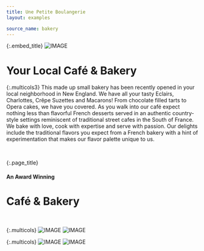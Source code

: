```yaml
---
title: Une Petite Boulangerie
layout: examples

source_name: bakery
---
```


{:.embed_title}
![IMAGE](https://images.unsplash.com/photo-1577133165228-72cb973df5ab?ixlib=rb-1.2.1&ixid=eyJhcHBfaWQiOjEyMDd9&auto=format&fit=crop&w=1950&q=80)
# Your Local Café & Bakery

{:.multicols3}
This made up small bakery has been recently opened in your local neighborhood in New England.
We have all your tasty Eclairs, Charlottes, Crêpe Suzettes and Macarons! From chocolate filled tarts to Opera cakes, we have you covered.
As you walk into our café expect nothing less than flavorful French desserts served in an authentic country-style settings reminiscent of traditional street cafes in the South of France.
We bake with love, cook with expertise and serve with passion. Our delights include the traditional flavors you expect from a French bakery with a hint of experimentation that makes our flavor palette unique to us.

&nbsp;
&nbsp;

{:.page_title}
#### An Award Winning
# Café & Bakery

&nbsp;
&nbsp;

{:.multicols}
![IMAGE](https://images.unsplash.com/photo-1495147466023-ac5c588e2e94?ixlib=rb-1.2.1&ixid=eyJhcHBfaWQiOjEyMDd9&auto=format&fit=crop&w=934&q=80)
![IMAGE](https://images.unsplash.com/photo-1547049082-1a12c3bf2366?ixlib=rb-1.2.1&ixid=eyJhcHBfaWQiOjEyMDd9&auto=format&fit=crop&w=934&q=80)

{:.multicols}
![IMAGE](https://images.unsplash.com/photo-1547049082-1a12c3bf2366?ixlib=rb-1.2.1&ixid=eyJhcHBfaWQiOjEyMDd9&auto=format&fit=crop&w=934&q=80)
![IMAGE](https://images.unsplash.com/photo-1495147466023-ac5c588e2e94?ixlib=rb-1.2.1&ixid=eyJhcHBfaWQiOjEyMDd9&auto=format&fit=crop&w=934&q=80)
